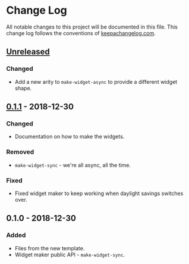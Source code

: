 # Change Log
All notable changes to this project will be documented in this file. This change log follows the conventions of [keepachangelog.com](http://keepachangelog.com/).

## [Unreleased]
### Changed
- Add a new arity to `make-widget-async` to provide a different widget shape.

## [0.1.1] - 2018-12-30
### Changed
- Documentation on how to make the widgets.

### Removed
- `make-widget-sync` - we're all async, all the time.

### Fixed
- Fixed widget maker to keep working when daylight savings switches over.

## 0.1.0 - 2018-12-30
### Added
- Files from the new template.
- Widget maker public API - `make-widget-sync`.

[Unreleased]: https://github.com/your-name/sudoku/compare/0.1.1...HEAD
[0.1.1]: https://github.com/your-name/sudoku/compare/0.1.0...0.1.1
